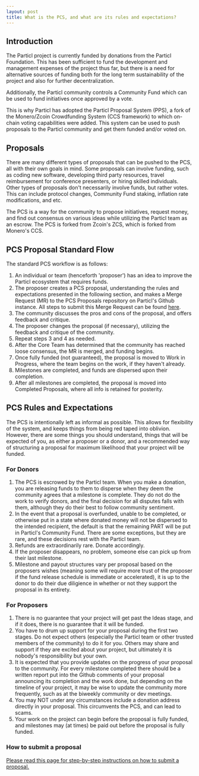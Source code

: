 ```yaml
---
layout: post
title: What is the PCS, and what are its rules and expectations?
---
```


## Introduction

The Particl project is currently funded by donations from the Particl Foundation. This has been sufficient to fund the development and management expenses of the project thus far, but there is a need for alternative sources of funding both for the long term sustainability of the project and also for further decentralization. 

Additionally, the Particl community controls a Community Fund which can be used to fund initiatives once approved by a vote. 

This is why Particl has adopted the Particl Proposal System (PPS), a fork of the Monero/Zcoin Crowdfunding System (CCS framework) to which on-chain voting capabilities were added. This system can be used to push proposals to the Particl community and get them funded and/or voted on. 

## Proposals 

There are many different types of proposals that can be pushed to the PCS, all with their own goals in mind. Some proposals can involve funding, such as coding new software, developing third party resources, travel reimbursement for conference presenters, or hiring skilled individuals. Other types of proposals don't necessarily involve funds, but rather votes. This can include protocol changes, Community Fund staking, inflation rate modifications, and etc. 

The PCS is a way for the community to propose initiatives, request money, and find out consensus on various ideas while utilizing the Particl team as an escrow. The PCS is forked from Zcoin's ZCS, which is forked from Monero's CCS.

## PCS Proposal Standard Flow

The standard PCS workflow is as follows:

1. An individual or team (henceforth 'proposer') has an idea to improve the Particl ecosystem that requires funds.
2. The proposer creates a PCS proposal, understanding the rules and expectations presented in the following section, and makes a Merge Request (MR) to the PCS Proposals repository on Particl's Github instance. All steps to submit this Merge Request can be found [here](/how-to-pcs/).
3. The community discusses the pros and cons of the proposal, and offers feedback and critique.
4. The proposer changes the proposal (if necessary), utilizing the feedback and critique of the community.
5. Repeat steps 3 and 4 as needed.
6. After the Core Team has determined that the community has reached loose consensus, the MR is merged, and funding begins.
7. Once fully funded (not guaranteed), the proposal is moved to Work in Progress, where the team begins on the work, if they haven't already.
8. Milestones are completed, and funds are dispersed upon their completion.
9. After all milestones are completed, the proposal is moved into Completed Proposals, where all info is retained for posterity.

## PCS Rules and Expectations

The PCS is intentionally left as informal as possible. This allows for flexibility of the system, and keeps things from being red taped into oblivion. However, there are some things you should understand, things that will be expected of you, as either a proposer or a donor, and a recommended way of structuring a proposal for maximum likelihood that your project will be funded.

### For Donors

1. The PCS is escrowed by the Particl team. When you make a donation, you are releasing funds to them to disperse when they deem the community agrees that a milestone is complete. They do not do the work to verify donors, and the final decision for all disputes falls with them, although they do their best to follow community sentiment.
2. In the event that a proposal is overfunded, unable to be completed, or otherwise put in a state where donated money will not be dispersed to the intended recipient, the default is that the remaining PART will be put in Particl's Community Fund. There are some exceptions, but they are rare, and these decisions rest with the Particl team.
3. Refunds are extraordinarily rare. Donate accordingly.
4. If the proposer disappears, no problem, someone else can pick up from their last milestone.
5. Milestone and payout structures vary per proposal based on the proposers wishes (meaning some will require more trust of the proposer if the fund release schedule is immediate or accelerated), it is up to the donor to do their due diligience in whether or not they support the proposal in its entirety.

### For Proposers

1. There is no guarantee that your project will get past the Ideas stage, and if it does, there is no guarantee that it will be funded.
2. You have to drum up support for your proposal during the first two stages. Do not expect others (especially the Particl team or other trusted members of the community) to do it for you. Others may share and support if they are excited about your project, but ultimately it is nobody's responsibility but your own.
3. It is expected that you provide updates on the progress of your proposal to the community. For every milestone completed there should be a written report put into the Github comments of your proposal announcing its completion and the work done, but depending on the timeline of your project, it may be wise to update the community more frequently, such as at the biweekly community or dev meetings.
4. You may NOT under any circumstances include a donation address directly in your proposal. This circumvents the PCS, and can lead to scams.
5. Your work on the project can begin before the proposal is fully funded, and milestones may (at times) be paid out before the proposal is fully funded.

### How to submit a proposal

[Please read this page for step-by-step instructions on how to submit a proposal.](/how-to-pcs/)

